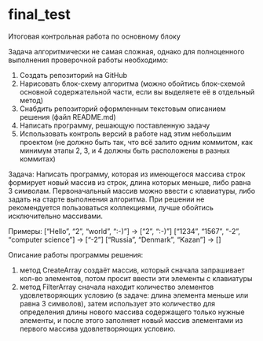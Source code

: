 # final_test
Итоговая контрольная работа по основному блоку

Задача алгоритмически не самая сложная, однако для полноценного выполнения проверочной работы необходимо:

1. Создать репозиторий на GitHub
2. Нарисовать блок-схему алгоритма (можно обойтись блок-схемой основной содержательной части, если вы выделяете её в отдельный метод)
3. Снабдить репозиторий оформленным текстовым описанием решения (файл README.md)
4. Написать программу, решающую поставленную задачу
5. Использовать контроль версий в работе над этим небольшим проектом (не должно быть так, что всё залито одним коммитом, как минимум этапы 2, 3, и 4 должны быть расположены в разных коммитах)

Задача: Написать программу, которая из имеющегося массива строк формирует новый массив из строк, длина которых меньше, либо равна 3 символам. Первоначальный массив можно ввести с клавиатуры, либо задать на старте выполнения алгоритма. При решении не рекомендуется пользоваться коллекциями, лучше обойтись исключительно массивами.

Примеры:
[“Hello”, “2”, “world”, “:-)”] → [“2”, “:-)”]
[“1234”, “1567”, “-2”, “computer science”] → [“-2”]
[“Russia”, “Denmark”, “Kazan”] → []


Описание работы программы решения:

1. метод CreateArray создаёт массив, который сначала запрашивает кол-во элементов, потом просит ввести эти элементы с клавиатуры
2. метод FilterArray сначала находит количество элементов удовлетворяющих условию (в задаче: длина элемента меньше или равна 3 символов),
   затем использует это количество для определения длины нового массива содержащего только нужные элементы,
   и после этого заполняет новый массив элементами из первого массива удовлетворяющих условию.
